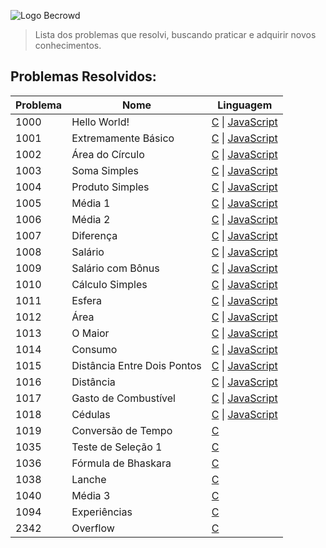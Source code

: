 ![Logo Becrowd](https://repository-images.githubusercontent.com/452657937/1132479a-b4e2-476a-93c6-dc0fcabab6d6)
> Lista dos problemas que resolvi, buscando praticar e adquirir novos conhecimentos.

## Problemas Resolvidos:
| Problema | Nome | Linguagem |
| ----------- | ----------- | ----------- |
| 1000 | Hello World! | [C](https://github.com/torchelsen/meus-estudos/blob/main/becrowd/C/1000.c) \| [JavaScript](https://github.com/torchelsen/meus-estudos/blob/main/becrowd/JavaScript/1000.js)
| 1001 | Extremamente Básico | [C](https://github.com/torchelsen/meus-estudos/blob/main/becrowd/C/1001.c) \| [JavaScript](https://github.com/torchelsen/meus-estudos/blob/main/becrowd/JavaScript/1001.js)
| 1002 | Área do Círculo | [C](https://github.com/torchelsen/meus-estudos/blob/main/becrowd/C/1002.c) \| [JavaScript](https://github.com/torchelsen/meus-estudos/blob/main/becrowd/JavaScript/1002.js)
| 1003 | Soma Simples | [C](https://github.com/torchelsen/meus-estudos/blob/main/becrowd/C/1003.c) \| [JavaScript](https://github.com/torchelsen/meus-estudos/blob/main/becrowd/JavaScript/1003.js)
| 1004 | Produto Simples | [C](https://github.com/torchelsen/meus-estudos/blob/main/becrowd/C/1004.c) \| [JavaScript](https://github.com/torchelsen/meus-estudos/blob/main/becrowd/JavaScript/1004.js)
| 1005 | Média 1 | [C](https://github.com/torchelsen/meus-estudos/blob/main/becrowd/C/1005.c) \| [JavaScript](https://github.com/torchelsen/meus-estudos/blob/main/becrowd/JavaScript/1005.js)
| 1006 | Média 2 | [C](https://github.com/torchelsen/meus-estudos/blob/main/becrowd/C/1006.c) \| [JavaScript](https://github.com/torchelsen/meus-estudos/blob/main/becrowd/JavaScript/1006.js)
| 1007 | Diferença | [C](https://github.com/torchelsen/meus-estudos/blob/main/becrowd/C/1007.c) \| [JavaScript](https://github.com/torchelsen/meus-estudos/blob/main/becrowd/JavaScript/1007.js)
| 1008 | Salário | [C](https://github.com/torchelsen/meus-estudos/blob/main/becrowd/C/1008.c) \| [JavaScript](https://github.com/torchelsen/meus-estudos/blob/main/becrowd/JavaScript/1008.js)
| 1009 | Salário com Bônus | [C](https://github.com/torchelsen/meus-estudos/blob/main/becrowd/C/1009.c) \| [JavaScript](https://github.com/torchelsen/meus-estudos/blob/main/becrowd/JavaScript/1009.js)
| 1010 | Cálculo Simples | [C](https://github.com/torchelsen/meus-estudos/blob/main/becrowd/C/1010.c) \| [JavaScript](https://github.com/torchelsen/meus-estudos/blob/main/becrowd/JavaScript/1010.js)
| 1011 | Esfera | [C](https://github.com/torchelsen/meus-estudos/blob/main/becrowd/C/1011.c) \| [JavaScript](https://github.com/torchelsen/meus-estudos/blob/main/becrowd/JavaScript/1011.js)
| 1012 | Área | [C](https://github.com/torchelsen/meus-estudos/blob/main/becrowd/C/1012.c) \| [JavaScript](https://github.com/torchelsen/meus-estudos/blob/main/becrowd/JavaScript/1012.js)
| 1013 | O Maior | [C](https://github.com/torchelsen/meus-estudos/blob/main/becrowd/C/1013.c) \| [JavaScript](https://github.com/torchelsen/meus-estudos/blob/main/becrowd/JavaScript/1013.js)
| 1014 | Consumo | [C](https://github.com/torchelsen/meus-estudos/blob/main/becrowd/C/1014.c) \| [JavaScript](https://github.com/torchelsen/meus-estudos/blob/main/becrowd/JavaScript/1014.js)
| 1015 | Distância Entre Dois Pontos | [C](https://github.com/torchelsen/meus-estudos/blob/main/becrowd/C/1015.c) \| [JavaScript](https://github.com/torchelsen/meus-estudos/blob/main/becrowd/JavaScript/1015.js)
| 1016 | Distância | [C](https://github.com/torchelsen/meus-estudos/blob/main/becrowd/C/1016.c) \| [JavaScript](https://github.com/torchelsen/meus-estudos/blob/main/becrowd/JavaScript/1016.js)
| 1017 | Gasto de Combustível | [C](https://github.com/torchelsen/meus-estudos/blob/main/becrowd/C/1017.c) \| [JavaScript](https://github.com/torchelsen/meus-estudos/blob/main/becrowd/JavaScript/1017.js)
| 1018 | Cédulas | [C](https://github.com/torchelsen/meus-estudos/blob/main/becrowd/C/1018.c) \| [JavaScript](https://github.com/torchelsen/meus-estudos/blob/main/becrowd/JavaScript/1018.js)
| 1019 | Conversão de Tempo | [C](https://github.com/torchelsen/meus-estudos/blob/main/becrowd/C/1019.c)
| 1035 | Teste de Seleção 1 | [C](https://github.com/torchelsen/meus-estudos/blob/main/becrowd/C/1035.c)
| 1036 | Fórmula de Bhaskara | [C](https://github.com/torchelsen/meus-estudos/blob/main/becrowd/C/1036.c)
| 1038 | Lanche | [C](https://github.com/torchelsen/meus-estudos/blob/main/becrowd/C/1038.c)
| 1040 | Média 3 | [C](https://github.com/torchelsen/meus-estudos/blob/main/becrowd/C/1040.c)
| 1094 | Experiências | [C](https://github.com/torchelsen/meus-estudos/blob/main/becrowd/C/1094.c)
| 2342 | Overflow | [C](https://github.com/torchelsen/meus-estudos/blob/main/becrowd/C/2342.c)
